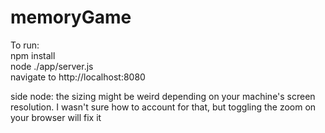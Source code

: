 # memoryGame

To run:  
  npm install  
  node ./app/server.js  
  navigate to http://localhost:8080  
 
 
 side node: the sizing might be weird depending on your machine's screen resolution. I wasn't sure how to account for that, but toggling the zoom on your browser will fix it
  
  
